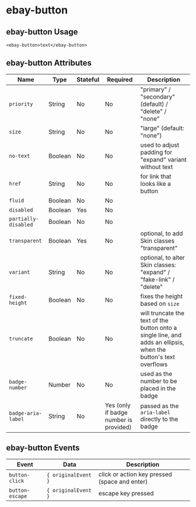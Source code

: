 # ebay-button

## ebay-button Usage

```marko
<ebay-button>text</ebay-button>
```

## ebay-button Attributes

Name | Type | Stateful | Required | Description
--- | --- | --- | --- | ---
`priority` | String | No | No | "primary" / "secondary" (default) / "delete" / "none"
`size` | String | No | No | "large" (default: "none")
`no-text` | Boolean | No | No | used to adjust padding for "expand" variant without text
`href` | String | No | No | for link that looks like a button
`fluid` | Boolean | No | No |
`disabled` | Boolean | Yes | No |
`partially-disabled` | Boolean | No | No |
`transparent` | Boolean | Yes | No | optional, to add Skin classes "transparent"
`variant` | String | No | No | optional, to alter Skin classes: "expand" / "fake-link" / "delete"
`fixed-height` | Boolean | No | No | fixes the height based on `size`
`truncate` | Boolean | No | No | will truncate the text of the button onto a single line, and adds an ellipsis, when the button's text overflows
`badge-number` | Number | No | No | used as the number to be placed in the badge
`badge-aria-label` | String | No | Yes (only if badge number is provided) | passed as the `aria-label` directly to the badge

## ebay-button Events

Event | Data | Description
--- | --- | ---
`button-click` | `{ originalEvent }` | click or action key pressed (space and enter)
`button-escape` | `{ originalEvent }` | escape key pressed

